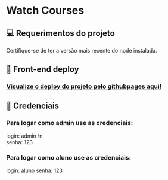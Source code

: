 # Watch Courses

## 💻 Requerimentos do projeto

Certifique-se de ter a versão mais recente do node instalada.

## 🚀 Front-end deploy

### <a href="https://pedroararipe.github.io/watch-courses-challenge/" alt="deploy github pages" target="_blank" rel="noopener noreferrer">Visualize o deploy do projeto pelo githubpages aqui!</a>

## 🚀 Credenciais

### Para logar como admin use as credenciais: 
login: admin \n<br>
senha: 123

### Para logar como aluno use as credenciais: 
login: aluno
senha: 123
